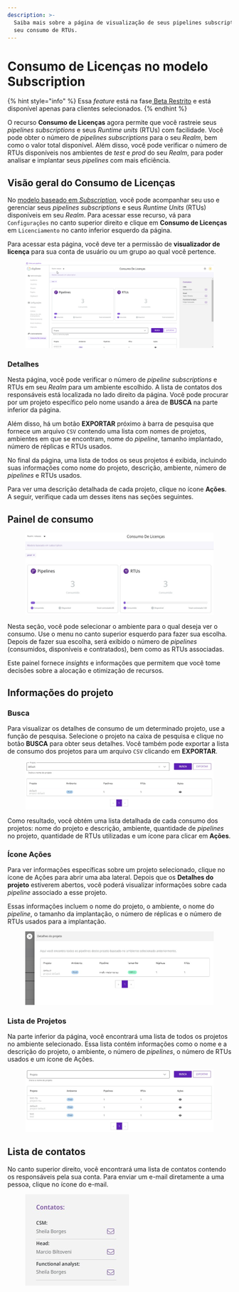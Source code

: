```yaml
---
description: >-
  Saiba mais sobre a página de visualização de seus pipelines subscriptions e
  seu consumo de RTUs.
---
```


# Consumo de Licenças no modelo Subscription

{% hint style="info" %}
Essa _feature_ está na fase[ Beta Restrito](https://docs.digibee.com/documentation/v/pt-br/geral/programa-beta) e está disponível apenas para clientes selecionados.
{% endhint %}

O recurso **Consumo de Licenças** agora permite que você rastreie seus _pipelines subscriptions_ e seus _Runtime units_ (RTUs) com facilidade. Você pode obter o número de _pipelines subscriptions_ para o seu _Realm_, bem como o valor total disponível. Além disso, você pode verificar o número de RTUs disponíveis nos ambientes de _test_ e _prod_ do seu _Realm_, para poder analisar e implantar seus _pipelines_ com mais eficiência.

## Visão geral do Consumo de Licenças

No [modelo baseado em _Subscription_](https://docs.digibee.com/documentation/v/pt-br/licenciamento/modelos-de-licenciamento/modelo-baseado-em-subscription)_,_ você pode acompanhar seu uso e gerenciar seus _pipelines subscriptions_ e seus _Runtime Units_ (RTUs)  disponíveis em seu _Realm_. Para acessar esse recurso, vá para `Configurações` no canto superior direito e clique em **Consumo de Licenças** em `Licenciamento` no canto inferior esquerdo da página.

Para acessar esta página, você deve ter a permissão de **visualizador de licença** para sua conta de usuário ou um grupo ao qual você pertence.

<figure><img src="../../.gitbook/assets/01 - gif - rtu - port.gif" alt=""><figcaption></figcaption></figure>

### Detalhes

Nesta página, você pode verificar o número de _pipeline subscriptions_ e RTUs em seu _Realm_ para um ambiente escolhido. A lista de contatos dos responsáveis está localizada no lado direito da página. Você pode procurar por um projeto específico pelo nome usando a área de **BUSCA** na parte inferior da página.&#x20;

Além disso, há um botão **EXPORTAR** próximo à barra de pesquisa que fornece um arquivo `CSV` contendo uma lista com nomes de projetos, ambientes em que se encontram, nome do _pipeline_, tamanho implantado, número de réplicas e RTUs usados.

No final da página, uma lista de todos os seus projetos é exibida, incluindo suas informações como nome do projeto, descrição, ambiente, número de _pipelines_ e RTUs usados.

Para ver uma descrição detalhada de cada projeto, clique no ícone **Ações**. A seguir, verifique cada um desses itens nas seções seguintes.

## Painel de consumo

<figure><img src="../../.gitbook/assets/02 - painel - port (1).jpg" alt=""><figcaption></figcaption></figure>

Nesta seção, você pode selecionar o ambiente para o qual deseja ver o consumo. Use o menu no canto superior esquerdo para fazer sua escolha. Depois de fazer sua escolha, será exibido o número de _pipelines_ (consumidos, disponíveis e contratados), bem como as RTUs associadas.&#x20;

Este painel fornece _insights_ e informações que permitem que você tome decisões sobre a alocação e otimização de recursos.

## Informações do projeto

### Busca

Para visualizar os detalhes de consumo de um determinado projeto, use a função de pesquisa. Selecione o projeto na caixa de pesquisa e clique no botão **BUSCA** para obter seus detalhes. Você também pode exportar a lista de consumo dos projetos para um arquivo `CSV` clicando em **EXPORTAR**.

<figure><img src="../../.gitbook/assets/03 - busca - port (1).jpg" alt=""><figcaption></figcaption></figure>

Como resultado, você obtém uma lista detalhada de cada consumo dos projetos: nome do projeto e descrição, ambiente, quantidade de _pipelines_ no projeto, quantidade de RTUs utilizadas e um ícone para clicar em **Ações**.

### Ícone Ações

Para ver informações específicas sobre um projeto selecionado, clique no ícone de Ações para abrir uma aba lateral. Depois que os **Detalhes do projeto** estiverem abertos, você poderá visualizar informações sobre cada _pipeline_ associado a esse projeto.

Essas informações incluem o nome do projeto, o ambiente, o nome do _pipeline_, o tamanho da implantação, o número de réplicas e o número de RTUs usados para a implantação.

<figure><img src="../../.gitbook/assets/04 - detalhes projeto - port.jpg" alt=""><figcaption></figcaption></figure>

### Lista de Projetos

Na parte inferior da página, você encontrará uma lista de todos os projetos no ambiente selecionado. Essa lista contém informações como o nome e a descrição do projeto, o ambiente, o número de _pipelines_, o número de RTUs usados e um ícone de Ações.

<figure><img src="../../.gitbook/assets/05 - lista - port.jpg" alt=""><figcaption></figcaption></figure>

## Lista de contatos

No canto superior direito, você encontrará uma lista de contatos contendo os responsáveis pela sua conta. Para enviar um e-mail diretamente a uma pessoa, clique no ícone do e-mail.

<figure><img src="../../.gitbook/assets/06 - contatos - port (1).jpg" alt=""><figcaption></figcaption></figure>
